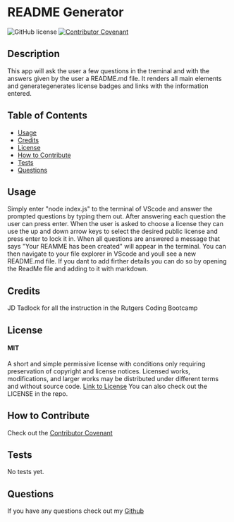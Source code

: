   # README Generator

  ![GitHub license](https://img.shields.io/badge/License-MIT-yellow.svg)
  [![Contributor Covenant](https://img.shields.io/badge/Contributor%20Covenant-2.1-4baaaa.svg)](code_of_conduct.md)

  ## Description
  This app will ask the user a few questions in the treminal and with the answers given by the user a README.md file. It renders all main elements and generategenerates license badges and links with the information entered.

  ## Table of Contents
  - [Usage](#usage)
  - [Credits](#credits)
  - [License](#license)
  - [How to Contribute](#how-to-contribute)
  - [Tests](#tests)
  - [Questions](#questions)

  ## Usage 
  Simply enter "node index.js" to the terminal of VScode and answer the prompted questions by typing them out. After answering each question the user can press enter. When the user is asked to choose a license they can use the up and down arrow keys to select the desired public license and press enter to lock it in. When all questions are answered a message that says "Your REAMME has been created" will appear in the terminal. You can then navigate to your file explorer in VScode and youll see a new README.md file. If you dant to add firther details you can do so by opening the ReadMe file and adding to it with markdown.

  ## Credits
  JD Tadlock for all the instruction in the Rutgers Coding Bootcamp

  ## License
  #### MIT
  A short and simple permissive license with conditions only requiring preservation of copyright and license notices. Licensed works, modifications, and larger works may be distributed under different terms and without source code.
  [Link to License](https://opensource.org/license/MIT)
  You can also check out the LICENSE in the repo.

  ## How to Contribute
  Check out the [Contributor Covenant](https://www.contributor-covenant.org/version/2/1/code_of_conduct/code_of_conduct.md)

  ## Tests
  No tests yet.

  ## Questions
  If you have any questions check out my [Github](https://github.com/TIrwin19)
